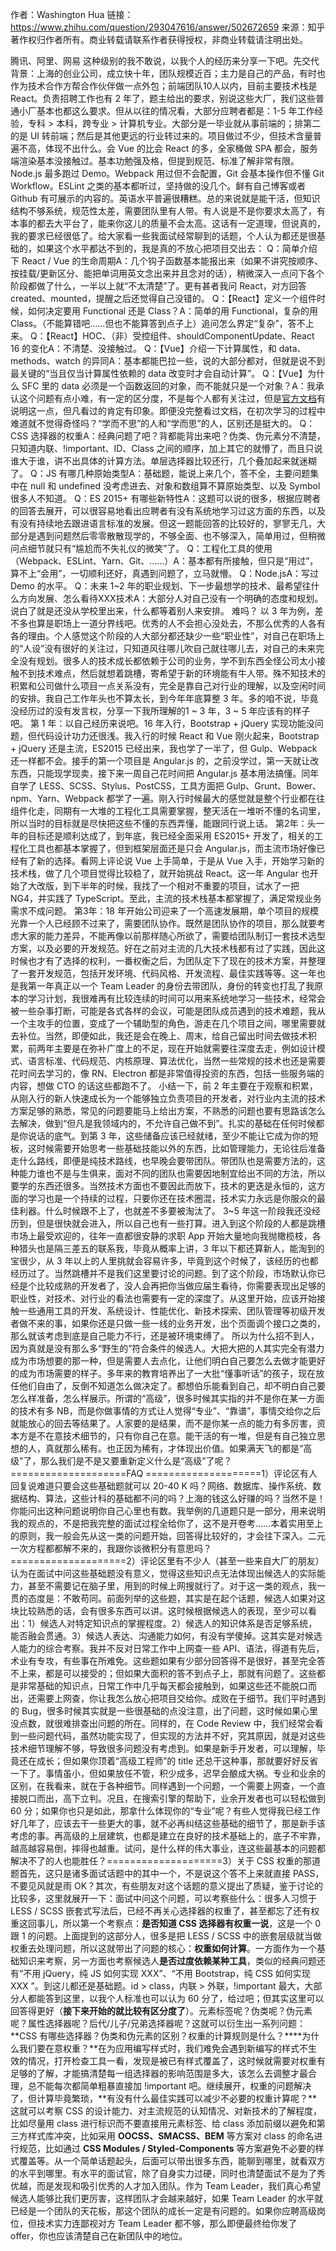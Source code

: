 作者：Washington Hua
链接：https://www.zhihu.com/question/293047616/answer/502672659
来源：知乎
著作权归作者所有。商业转载请联系作者获得授权，非商业转载请注明出处。



腾讯、阿里、网易 这种级别的我不敢说，以我个人的经历来分享一下吧。先交代背景：上海的创业公司，成立快十年，团队规模近百；主力是自己的产品，有时也作为技术合作方帮合作伙伴做一点外包；前端团队10人以内，目前主要技术栈是 React。负责招聘工作也有 2 年了，题主给出的要求，别说这些大厂，我们这些普通小厂基本也都这么要求。但从以往的情况看，大部分应聘者都是：1-5 年工作经验，专科 > 本科，跨专业 > 计算机专业。大部分是一毕业就从事前端的；排第二的是 UI 转前端；然后是其他更远的行业转过来的。项目做过不少，但技术含量普遍不高，体现不出什么。会 Vue 的比会 React 的多，全家桶做 SPA 都会，服务端渲染基本没接触过。基本功勉强及格，但提到规范、标准了解非常有限。Node.js 最多跑过 Demo。Webpack 用过但不会配置，Git 会基本操作但不懂 Git Workflow。ESLint 之类的基本都听过，坚持做的没几个。鲜有自己博客或者 Github 有可展示的内容的。英语水平普遍很糟糕。总的来说就是能干活，但知识结构不够系统，规范性太差，需要团队里有人带。有人说是不是你要求太高了，有本事的都去大平台了，能来你这儿的质量不会太高。这话有一定道理，但说真的，我的要求已经很低了。给大家看一些我面试经常聊到的话题，个人认为都还是很基础的，如果这个水平都达不到的，我是真的不放心把项目交出去：
Q：简单介绍下 React / Vue 的生命周期A：几个钩子函数基本能报出来（如果不讲究按顺序、按挂载/更新区分、能把单词用英文念出来并且念对的话），稍微深入一点问下各个阶段都做了什么，一半以上就“不太清楚”了。更有甚者我问 React，对方回答 created、mounted，提醒之后还觉得自己没错的。
Q：【React】定义一个组件时候，如何决定要用 Functional 还是 Class？A：简单的用 Functional，复杂的用 Class。（不能算错吧……但也不能算答到点子上）追问怎么界定“复杂”，答不上来。
Q：【React】HOC、（非）受控组件、shouldComponentUpdate、React 16 的变化A：不清楚、没接触过。
Q：【Vue】介绍一下计算属性，和 data、methods、watch 的异同A：基本都能巴拉一些，说的大部分都对，但就是说不到最关键的“当且仅当计算属性依赖的 data 改变时才会自动计算”。
Q：【Vue】为什么 SFC 里的 data 必须是一个函数返回的对象，而不能就只是一个对象？A：我承认这个问题有点小难，有一定的区分度，不是每个人都有关注过，但是[官方文档](https://link.zhihu.com/?target=https%3A//vuejs.org/v2/api/%23Options-Data)有说明这一点，但凡看过的肯定有印象。即便没完整看过文档，在初次学习的过程中难道就不觉得奇怪吗？“学而不思”的人和“学而思”的人，区别还是挺大的。
Q：CSS 选择器的权重A：经典问题了吧？背都能背出来吧？伪类、伪元素分不清楚，只知道内联、!important、ID、Class 之间的顺序，加上其它的就懵了，而且只说谁大于谁，讲不出具体的计算方法。单层选择器比较还行，几个叠加起来就迷糊了。
Q：JS 有哪几种原始类型A：基础题，能说上来几个，答不全，主要问题集中在 null 和 undefined 没考虑进去、对象和数组算不算原始类型、以及 Symbol 很多人不知道。
Q：ES 2015+ 有哪些新特性A：这题可以说的很多，根据应聘者的回答去展开，可以很容易地看出应聘者有没有系统地学习过这方面的东西，以及有没有持续地去跟进语言标准的发展。但这一题能回答的比较好的，寥寥无几，大部分是遇到问题然后零零散散现学的，不够全面、也不够深入，简单用过，但稍微问点细节就只有“尴尬而不失礼仪的微笑”了。
Q：工程化工具的使用（Webpack、ESLint、Yarn、Git、……）A：基本都有所接触，但只是“用过”，算不上“会用”，一切顺利还好，真遇到问题了，立马就懵。
Q：Node.jsA：写过 Demo 的水平。
Q：未来 1~2 年的职业规划、下一步最想学的技术、最希望往什么方向发展、怎么看待XXX技术A：大部分人对自己没有一个明确的态度和规划。说白了就是还没从学校里出来，什么都等着别人来安排。
难吗？
以 3 年为例，差不多也算是职场上一道分界线吧。优秀的人不会担心没处去，不那么优秀的人各有各的理由。个人感觉这个阶段的人大部分都还缺少一些“职业性”，对自己在职场上的“人设”没有很好的关注过，只知道风往哪儿吹自己就往哪儿去，对自己的未来完全没有规划。很多人的技术成长都依赖于公司的业务，学不到东西全怪公司太小接触不到技术难点，然后就想着跳槽，寄希望于新的环境能有牛人带。殊不知技术的积累和公司做什么项目一点关系没有，完全是靠自己对行业的理解，以及空闲时间的安排。我自己工作年头也不算太长，到今年年底算整 3 年。多的咱不说，毕竟没经历过的没有发言权，分享一下我所理解的1 ~ 3 年，3 ~ 5 年应该有的样子吧。
第 1 年：以自己经历来说吧。16 年入行，Bootstrap + jQuery 实现功能没问题，但代码设计功力还很浅。我入行的时候 React 和 Vue 刚火起来，Bootstrap + jQuery 还是主流，ES2015 已经出来，我也学了一半了，但 Gulp、Webpack 还一样都不会。接手的第一个项目是 Angular.js 的，之前没学过，第一天就让改东西，只能现学现卖，接下来一周自己花时间把 Angular.js 基本用法搞懂。同年自学了 LESS、SCSS、Stylus、PostCSS，工具方面把 Gulp、Grunt、Bower、npm、Yarn、Webpack 都学了一遍。刚入行时候最大的感觉就是整个行业都在往组件化走，同期有一大堆的工程化工具需要掌握，整天活在一堆听不懂的名词里，所以当时的目标就是尽快把这些不懂的东西弄懂，能跟同行说上话。
第2年：头一年的目标还是顺利达成了，到年底，我已经全面采用 ES2015+ 开发了，相关的工程化工具也都基本掌握了，但到框架层面还是只会 Angular.js，而主流市场好像已经有了新的选择。看网上评论说 Vue 上手简单，于是从 Vue 入手，开始学习新的技术栈，做了几个项目觉得比较稳了，就开始挑战 React。这一年 Angular 也开始了大改版，到下半年的时候，我找了一个相对不重要的项目，试水了一把 NG4，并实践了 TypeScript。至此，主流的技术栈基本都掌握了，满足常规业务需求不成问题。
第3年：18 年开始公司迎来了一个高速发展期，单个项目的规模光靠一个人已经顾不过来了，需要团队协作。既然是团队协作的项目，那么就要考虑大家的能力差异，不能再像以前那样随心所欲了，需要给团队制订一套技术选型方案，以及必要的开发规范。好在之前对主流的几大技术栈都有过了实践，因此这时候也才有了选择的权利，一番权衡之后，为团队定下了现在的技术方案，并整理了一套开发规范，包括开发环境、代码风格、开发流程、最佳实践等等。这一年也是我第一年真正以一个 Team Leader 的身份去带团队，身份的转变也打乱了我原本的学习计划，我很难再有比较连续的时间可以用来系统地学习一些技术，经常会被一些杂事打断，可能是各式各样的会议，可能是团队成员遇到的技术难题，我从一个主攻手的位置，变成了一个辅助型的角色，游走在几个项目之间，哪里需要就去补位。当然，即便如此，我还是会在晚上、周末，给自己留出时间去做技术积累，前两年主要是在弥补广度上的不足，现在开始就需要往深度去走，例如设计模式、语言标准、代码规范、内核原理、算法优化，当然一些常规的技术也还是需要花时间去学习的，像 RN、Electron 都是非常值得投资的东西，包括一些服务端的内容，想做 CTO 的话这些都跑不了。
小结一下，前 2 年主要在于观察和积累，从刚入行的新人快速成长为一个能够独立负责项目的开发者，对行业内主流的技术方案足够的熟悉，常见的问题要能马上给出方案，不熟悉的问题也要有思路该怎么去解决，做到“但凡是我领域内的，不允许自己做不到”。扎实的基础在任何时候都是你说话的底气。到第 3 年，这些储备应该已经就绪，至少不能让它成为你的短板，这时候需要开始思考一些基础技能以外的东西，比如管理能力，无论往后准备走什么路线，即便是纯技术路线，也早晚会要带团队。带团队也是需要方法的，这种能力谁也不是与生俱来，面对不同的团队也需要因地制宜给出不同的方法，所以要学的东西还很多。当然技术方面也不要因此而放下，技术的更迭是永恒的，这方面的学习也是一个持续的过程，只要你还在技术圈混，技术实力永远是你服众的最佳利器。什么时候跟不上了，也就差不多要被淘汰了。
3~5 年这一阶段我还没经历到，但是很快就会进入，所以自己也有一些打算。进入到这个阶段的人都是跳槽市场上最受欢迎的，往年一直都很安静的求职 App 开始大量地向我抛橄榄枝，各种猎头也是隔三差五的联系我，毕竟从概率上讲，3 年以下都还算新人，能淘到的宝很少，从 3 年以上的人里挑就会容易许多，毕竟到这个时候了，该经历的也都经历过了。当然跳槽并不是我们这里要讨论的问题。到了这个阶段，市场默认你已经是个比较成熟的开发者了，没人会再把你当做应届生看待，你需要表现出足够的职业性，对技术、对行业的看法也需要有一定的深度了。从这里开始，应该开始接触一些通用工具的开发、系统设计、性能优化、新技术探索、团队管理等初级开发者做不来的事，如果你还是只做一些一线的业务开发，出个页面调个接口之类的，那么就该考虑到底是自己能力不行，还是被环境束缚了。
所以为什么招不到人，因为真就是没有那么多“野生的”符合条件的候选人。大把大把的人其实完全有潜力成为市场想要的那一种，但是需要人去点化，让他们明白自己要怎么去做才能更好的成为市场需要的样子。多年来的教育培养出了一大批“懂事听话”的孩子，现在放任他们自由了，反倒不知道怎么做决定了。都想伯乐能看到自己，却不明白自己要怎么样准备，怎么样展示。所谓的“高级”，很多时候其实指的并不是你在某一方面的技术有多 NB，而是你做事情的方式让人觉得“专业”、“靠谱”，事情交给你之后就能放心的回去等结果了。人家要的是结果，而不是你某一点的能力有多厉害，资本方是不在意技术细节的，只有你自己在意。能干活的有一堆，但是有自己独立思想的人，真就那么稀有。也正因为稀有，才体现出价值。如果满天飞的都是“高级”了，那么我们是不是又要重新定义什么是“高级”了呢？====================FAQ
====================1）评论区有人回复说难道只要会这些基础题就可以 20-40 K 吗？网络、数据库、操作系统、数据结构、算法，这些计科的基础都不问的吗？上海的钱这么好赚的吗？当然不是！你能问出这种问题说明你自己心里也有数。我举例的几道题只是一部分，用来说明我的观点的，不是把我完整的面试过程全给你了，这不是开卷考……本着实用至上的原则，我一般会先从这一类的问题开始，回答得比较好的，才会往下深入。二元一次方程都都解不来的，我跟你谈微积分有意思吗？====================2）评论区里有不少人（甚至一些来自大厂的朋友）认为在面试中问这些基础题没有意义，觉得这些知识点无法体现出候选人的实际能力，甚至不需要记在脑子里，用到的时候上网搜就行了。对于这一类的观点，我一贯的态度是：不敢苟同。前面列举的这些题，其实是在起个话题，候选人如果对这块比较熟悉的话，会有很多东西可以讲。这时候根据候选人的表现，至少可以看出：1）候选人对特定知识点的掌握程度。2）候选人的知识体系是否足够系统，能否融会贯通。3）候选人表达、沟通能力如何，有没有学傻掉。这其实是对候选人能力的综合考察。我并不反对日常工作中上网查一些 API、语法，得道有先后，术业有专攻，有些事在所难免。这些题如果有少部分回答得不是很好，甚至完全答不上来，都是可以接受的；但如果大面积的答不到点子上，那就有问题了。这些都是非常基础的知识点，日常工作中几乎每天都会接触到，如果这些还不能脱口而出，还需要上网查，你让我怎么放心把项目交给你。成败在于细节。我们平时遇到的 Bug，很多时候其实就是一些很基础的点没注意，出了问题，这时候如果心里没点数，就很难排查出问题的所在。同样的，在 Code Review 中，我们经常会看到一些问题代码，虽然功能实现了，但实现的方法并不好，究其原因，就是对这些技术细节理解不够，导致很多问题没有考虑到。如果是新手开发者，可以理解，毕竟还在成长；但如果你顶着“高级工程师”的 title 还总干这种事，那就要好好反省一下了。事情虽小，但如果放任不管，积少成多，迟早会酿成大祸。专业和业余的区别，在我看来，就在于各种细节。同样遇到一个问题，一个需要上网查，一个直接脱口而出，高下立判。况且，在搜索引擎的帮助下，业余开发者也可以轻松做到 60 分；如果你也只是如此，那拿什么体现你的“专业”呢？有些人觉得我已经工作好几年了，应该去干一些更大的事，就不必再纠结这些基础的细节了，那是新手该考虑的事。再高级的上层建筑，也都是建立在良好的技术基础上的，底子不牢靠，越高越容易倒，摔得也越重。试问，是什么样的伟大事业，连这些最基本的问题都解决不了的人也能胜任？====================3）关于 CSS 权重的那道题首先，这只是诸多面试话题中的其中一个，不是说这个答不上来就直接 PASS，不要见风就是雨 OK？其次，有些朋友对这个话题的意义提出了质疑，鉴于讨论的比较多，这里就展开一下：面试中问这个问题，可以考察些什么：很多人习惯于 LESS / SCSS 嵌套式写法后，已经不再关心选择器的权重了，甚至都忘了还有权重这回事儿，所以第一个考察点：**是否知道 CSS 选择器有权重一说**，这是一个 0 跟 1 的问题。上面提到的这部分人，很多是把 LESS / SCSS 中的嵌套层级就当做权重去处理问题，所以这就带出了问题的核心：**权重如何计算**。一方面作为一个基础知识来考察，另一方面也考察候选人**是否过度依赖某种工具**，类似的经典问题还有“不用 jQuery，纯 JS 如何实现 XXX”、“不用 Bootstrap，纯 CSS 如何实现 XXX ”。到这儿都还是基础题。id > class，内联 > 外联，!important 最大，大部分人都能答到这里，以我个人标准也可以认为 60 分了，给过吧；但其实这里可以回答得更好（**接下来开始的就比较有区分度了**）。元素标签呢？伪类呢？伪元素呢？属性选择器呢？后代/儿子/兄弟选择器呢？这就可以衍生出一系列问题：**CSS 有哪些选择器？伪类和伪元素的区别？权重的计算规则是什么？****为什么我们要在意权重？**在为应用编写样式时，我们难免会遇到新编写的样式不生效的情况，打开检查工具一看，发现是被已有样式覆盖了，这时候就需要对权重有足够的了解，才能搞清楚每一组选择器的影响范围是多大，该怎么去调整才最合理，总不能每次都简单粗暴直接加 !important 吧。继续展开，权重的问题解决了，但计算毕竟繁琐，**有没有什么最佳实践可以减少不必要的权重计算呢？**这就可以考察 CSS 的设计能力、对主流规范的认知情况、对新技术的了解程度，比如尽量用 class 进行标识而不要直接用元素标签、给 class 添加前缀以避免和第三方样式库冲突，比如采用 **OOCSS、SMACSS、BEM** 等方案对 class 的命名进行规范，比如通过 **CSS Modules / Styled-Components** 等方案避免不必要的样式覆盖等。从一个简单话题起头，后面可以带出很多东西，能聊到哪里，就看双方的水平到哪里。有水平的面试官，除了自身实力过硬，同时也清楚面试不是为了秀优越，而是发现和吸引优秀的人才加入团队。作为 Team Leader，我们真心希望候选人能够比我们更厉害，这样团队才会越来越好，如果 Team Leader 的水平就已经是一个团队的天花板，那这个团队的成长一定是有问题的。如果你应聘高级岗位，但技术实力连鄙视对方 Team Leader 都不够，那么即便最终给你发了 offer，你也应该清楚自己在新团队中的地位。